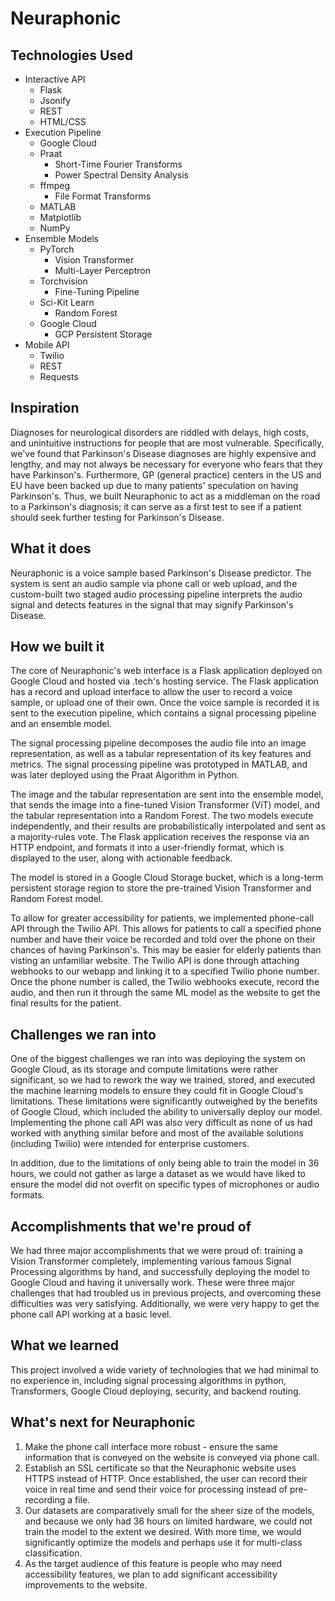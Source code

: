 # Neuraphonic

## Technologies Used
- Interactive API
    - Flask
    - Jsonify
    - REST
    - HTML/CSS
- Execution Pipeline
    - Google Cloud
    - Praat
        - Short-Time Fourier Transforms
        - Power Spectral Density Analysis
    - ffmpeg
        - File Format Transforms
    - MATLAB
    - Matplotlib
    - NumPy
- Ensemble Models
    - PyTorch
        - Vision Transformer
        - Multi-Layer Perceptron
    - Torchvision
        - Fine-Tuning Pipeline
    - Sci-Kit Learn
        - Random Forest
    - Google Cloud
        - GCP Persistent Storage
- Mobile API
    - Twilio
    - REST
    - Requests

## Inspiration
Diagnoses for neurological disorders are riddled with delays, high costs, and unintuitive instructions for people that are most vulnerable. Specifically, we've found that Parkinson's Disease diagnoses are highly expensive and lengthy, and may not always be necessary for everyone who fears that they have Parkinson's. Furthermore, GP (general practice) centers in the US and EU have been backed up due to many patients' speculation on having Parkinson's. Thus, we built Neuraphonic to act as a middleman on the road to a Parkinson's diagnosis; it can serve as a first test to see if a patient should seek further testing for Parkinson's Disease.

## What it does
Neuraphonic is a voice sample based Parkinson's Disease predictor. The system is sent an audio sample via phone call or web upload, and the custom-built two staged audio processing pipeline interprets the audio signal and detects features in the signal that may signify Parkinson's Disease.

## How we built it
The core of Neuraphonic's web interface is a Flask application deployed on Google Cloud and hosted via .tech's hosting service. The Flask application has a record and upload interface to allow the user to record a voice sample, or upload one of their own. Once the voice sample is recorded it is sent to the execution pipeline, which contains a signal processing pipeline and an ensemble model. 

The signal processing pipeline decomposes the audio file into an image representation, as well as a tabular representation of its key features and metrics. The signal processing pipeline was prototyped in MATLAB, and was later deployed using the Praat Algorithm in Python. 

The image and the tabular representation are sent into the ensemble model, that sends the image into a fine-tuned Vision Transformer (ViT) model, and the tabular representation into a Random Forest. The two models execute independently, and their results are probabilistically interpolated and sent as a majority-rules vote. The Flask application receives the response via an HTTP endpoint, and formats it into a user-friendly format, which is displayed to the user, along with actionable feedback. 

The model is stored in a Google Cloud Storage bucket, which is a long-term persistent storage region to store the pre-trained Vision Transformer and Random Forest model.

To allow for greater accessibility for patients, we implemented phone-call API through the Twilio API. This allows for patients to call a specified phone number and have their voice be recorded and told over the phone on their chances of having Parkinson's. This may be easier for elderly patients than visting an unfamiliar website. The Twilio API is done through attaching webhooks to our webapp and linking it to a specified Twilio phone number. Once the phone number is called, the Twilio webhooks execute, record the audio, and then run it through the same ML model as the website to get the final results for the patient.

## Challenges we ran into
One of the biggest challenges we ran into was deploying the system on Google Cloud, as its storage and compute limitations were rather significant, so we had to rework the way we trained, stored, and executed the machine learning models to ensure they could fit in Google Cloud's limitations. These limitations were significantly outweighed by the benefits of Google Cloud, which included the ability to universally deploy our model. Implementing the phone call API was also very difficult as none of us had worked with anything similar before and most of the available solutions (including Twilio) were intended for enterprise customers. 

In addition, due to the limitations of only being able to train the model in 36 hours, we could not gather as large a dataset as we would have liked to ensure the model did not overfit on specific types of microphones or audio formats.

## Accomplishments that we're proud of
We had three major accomplishments that we were proud of: training a Vision Transformer completely, implementing various famous Signal Processing algorithms by hand, and successfully deploying the model to Google Cloud and having it universally work. These were three major challenges that had troubled us in previous projects, and overcoming these difficulties was very satisfying. Additionally, we were very happy to get the phone call API working at a basic level.

## What we learned
This project involved a wide variety of technologies that we had minimal to no experience in, including signal processing algorithms in python, Transformers, Google Cloud deploying, security, and backend routing.

## What's next for Neuraphonic
1. Make the phone call interface more robust - ensure the same information that is conveyed on the website is conveyed via phone call.
2. Establish an SSL certificate so that the Neuraphonic website uses HTTPS instead of HTTP. Once established, the user can record their voice in real time and send their voice for processing instead of pre-recording a file.
3. Our datasets are comparatively small for the sheer size of the models, and because we only had 36 hours on limited hardware, we could not train the model to the extent we desired. With more time, we would significantly optimize the models and perhaps use it for multi-class classification.
4. As the target audience of this feature is people who may need accessibility features, we plan to add significant accessibility improvements to the website.

